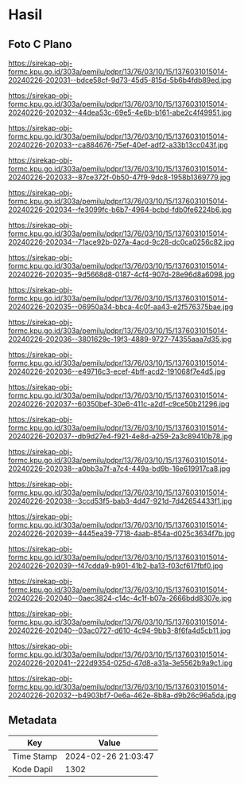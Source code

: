 # Hasil

## Foto C Plano

https://sirekap-obj-formc.kpu.go.id/303a/pemilu/pdpr/13/76/03/10/15/1376031015014-20240226-202031--bdce58cf-9d73-45d5-815d-5b6b4fdb89ed.jpg

https://sirekap-obj-formc.kpu.go.id/303a/pemilu/pdpr/13/76/03/10/15/1376031015014-20240226-202032--44dea53c-69e5-4e6b-b161-abe2c4f49951.jpg

https://sirekap-obj-formc.kpu.go.id/303a/pemilu/pdpr/13/76/03/10/15/1376031015014-20240226-202033--ca884676-75ef-40ef-adf2-a33b13cc043f.jpg

https://sirekap-obj-formc.kpu.go.id/303a/pemilu/pdpr/13/76/03/10/15/1376031015014-20240226-202033--87ce372f-0b50-47f9-9dc8-1958b1369779.jpg

https://sirekap-obj-formc.kpu.go.id/303a/pemilu/pdpr/13/76/03/10/15/1376031015014-20240226-202034--fe3099fc-b6b7-4964-bcbd-fdb0fe6224b6.jpg

https://sirekap-obj-formc.kpu.go.id/303a/pemilu/pdpr/13/76/03/10/15/1376031015014-20240226-202034--71ace92b-027a-4acd-9c28-dc0ca0256c82.jpg

https://sirekap-obj-formc.kpu.go.id/303a/pemilu/pdpr/13/76/03/10/15/1376031015014-20240226-202035--9d5668d8-0187-4cf4-907d-28e96d8a6098.jpg

https://sirekap-obj-formc.kpu.go.id/303a/pemilu/pdpr/13/76/03/10/15/1376031015014-20240226-202035--06950a34-bbca-4c0f-aa43-e2f576375bae.jpg

https://sirekap-obj-formc.kpu.go.id/303a/pemilu/pdpr/13/76/03/10/15/1376031015014-20240226-202036--3801629c-19f3-4889-9727-74355aaa7d35.jpg

https://sirekap-obj-formc.kpu.go.id/303a/pemilu/pdpr/13/76/03/10/15/1376031015014-20240226-202036--e49716c3-ecef-4bff-acd2-191068f7e4d5.jpg

https://sirekap-obj-formc.kpu.go.id/303a/pemilu/pdpr/13/76/03/10/15/1376031015014-20240226-202037--60350bef-30e6-411c-a2df-c9ce50b21296.jpg

https://sirekap-obj-formc.kpu.go.id/303a/pemilu/pdpr/13/76/03/10/15/1376031015014-20240226-202037--db9d27e4-f921-4e8d-a259-2a3c89410b78.jpg

https://sirekap-obj-formc.kpu.go.id/303a/pemilu/pdpr/13/76/03/10/15/1376031015014-20240226-202038--a0bb3a7f-a7c4-449a-bd9b-16e619917ca8.jpg

https://sirekap-obj-formc.kpu.go.id/303a/pemilu/pdpr/13/76/03/10/15/1376031015014-20240226-202038--3ccd53f5-bab3-4d47-921d-7d42654433f1.jpg

https://sirekap-obj-formc.kpu.go.id/303a/pemilu/pdpr/13/76/03/10/15/1376031015014-20240226-202039--4445ea39-7718-4aab-854a-d025c3634f7b.jpg

https://sirekap-obj-formc.kpu.go.id/303a/pemilu/pdpr/13/76/03/10/15/1376031015014-20240226-202039--f47cdda9-b901-41b2-ba13-f03cf617fbf0.jpg

https://sirekap-obj-formc.kpu.go.id/303a/pemilu/pdpr/13/76/03/10/15/1376031015014-20240226-202040--0aec3824-c14c-4c1f-b07a-2666bdd8307e.jpg

https://sirekap-obj-formc.kpu.go.id/303a/pemilu/pdpr/13/76/03/10/15/1376031015014-20240226-202040--03ac0727-d610-4c94-9bb3-8f6fa4d5cb11.jpg

https://sirekap-obj-formc.kpu.go.id/303a/pemilu/pdpr/13/76/03/10/15/1376031015014-20240226-202041--222d9354-025d-47d8-a31a-3e5562b9a9c1.jpg

https://sirekap-obj-formc.kpu.go.id/303a/pemilu/pdpr/13/76/03/10/15/1376031015014-20240226-202032--b4903bf7-0e6a-462e-8b8a-d9b26c96a5da.jpg


## Metadata

| Key        | Value               |
| ---------- | ------------------- |
| Time Stamp | 2024-02-26 21:03:47 |
| Kode Dapil | 1302                |



